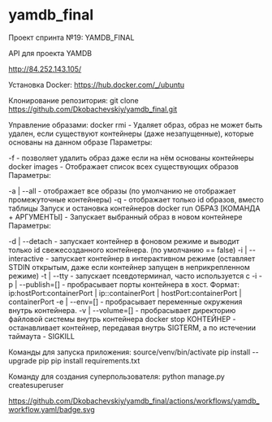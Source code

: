 # yamdb_final
Проект спринта №19: YAMDB_FINAL

API для проекта YAMDB

http://84.252.143.105/

Установка Docker:
https://hub.docker.com/_/ubuntu

Клонирование репозитория:
git clone https://github.com/Dkobachevskiy/yamdb_final.git

Управление образами:
docker rmi - Удаляет образ, образ не может быть удален, если существуют контейнеры (даже незапущенные), которые основаны
на данном образе
Параметры:

-f - позволяет удалить образ даже если на нём основаны контейнеры
docker images - Отображает список всех существующих образов
Параметры:

-a | --all - отображает все образы (по умолчанию не отображает промежуточные контейнеры)
-q - отображает только id образов, вместо таблицы
Запуск и остановка контейнеров
docker run ОБРАЗ [КОМАНДА + АРГУМЕНТЫ] - Запускает выбранный образ в новом контейнере
Параметры:

-d | --detach - запускает контейнер в фоновом режиме и выводит только id свежесозданного контейнера. (по умолчанию == false)
-i | --interactive - запускает контейнер в интерактивном режиме (оставляет STDIN открытым, даже если контейнер запущен в неприкрепленном режиме)
-t | --tty - запускает псевдотерминал, часто используется с -i
-p | --publish=[] - пробрасывает порты контейнера в хост. Формат: ip:hostPort:containerPort | ip::containerPort | hostPort:containerPort | containerPort
-e | --env=[] - пробрасывает переменные окружения внутрь контейнера.
-v | --volume=[] - пробрасывает директорию файловой системы внутрь контейнера
docker stop КОНТЕЙНЕР - останавливает контейнер, передавая внутрь SIGTERM, а по истечении таймаута - SIGKILL


Команды для запуска приложения:
    source/venv/bin/activate
    pip install --upgrade pip
    pip install requirements.txt

Команду для создания суперпользователя:
    python manage.py createsuperuser

https://github.com/Dkobachevskiy/yamdb_final/actions/workflows/yamdb_workflow.yaml/badge.svg
